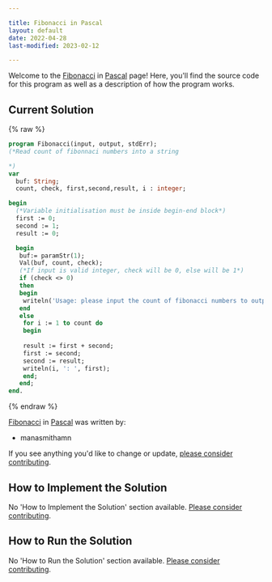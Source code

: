 ```yaml
---

title: Fibonacci in Pascal
layout: default
date: 2022-04-28
last-modified: 2023-02-12

---
```


Welcome to the [Fibonacci](https://sampleprograms.io/projects/fibonacci) in [Pascal](https://sampleprograms.io/languages/pascal) page! Here, you'll find the source code for this program as well as a description of how the program works.

## Current Solution

{% raw %}

```pascal
program Fibonacci(input, output, stdErr);
(*Read count of fibonnaci numbers into a string

*)
var
  buf: String;
  count, check, first,second,result, i : integer;

begin
  (*Variable initialisation must be inside begin-end block*)
  first := 0;
  second := 1;
  result := 0;

  begin   
   buf:= paramStr(1);
   Val(buf, count, check);  
   (*If input is valid integer, check will be 0, else will be 1*)
   if (check <> 0)
   then
   begin
    writeln('Usage: please input the count of fibonacci numbers to output');
   end
   else
    for i := 1 to count do
    begin
    
    result := first + second;
    first := second;
    second := result;
    writeln(i, ': ', first);
    end;
   end;
end.
```

{% endraw %}

[Fibonacci](https://sampleprograms.io/projects/fibonacci) in [Pascal](https://sampleprograms.io/languages/pascal) was written by:

- manasmithamn

If you see anything you'd like to change or update, [please consider contributing](https://github.com/TheRenegadeCoder/sample-programs).

## How to Implement the Solution

No 'How to Implement the Solution' section available. [Please consider contributing](https://github.com/TheRenegadeCoder/sample-programs-website).

## How to Run the Solution

No 'How to Run the Solution' section available. [Please consider contributing](https://github.com/TheRenegadeCoder/sample-programs-website).